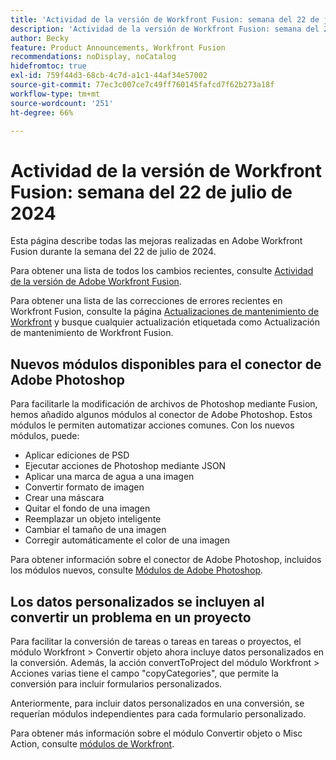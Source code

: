 ```yaml
---
title: 'Actividad de la versión de Workfront Fusion: semana del 22 de julio de 2024'
description: 'Actividad de la versión de Workfront Fusion: semana del 22 de julio de 2024'
author: Becky
feature: Product Announcements, Workfront Fusion
recommendations: noDisplay, noCatalog
hidefromtoc: true
exl-id: 759f44d3-68cb-4c7d-a1c1-44af34e57002
source-git-commit: 77ec3c007ce7c49ff760145fafcd7f62b273a18f
workflow-type: tm+mt
source-wordcount: '251'
ht-degree: 66%

---
```


# Actividad de la versión de Workfront Fusion: semana del 22 de julio de 2024

Esta página describe todas las mejoras realizadas en Adobe Workfront Fusion durante la semana del 22 de julio de 2024.

Para obtener una lista de todos los cambios recientes, consulte [Actividad de la versión de Adobe Workfront Fusion](/help/workfront-fusion/fusion-product-releases/fusion-release-activity.md).

Para obtener una lista de las correcciones de errores recientes en Workfront Fusion, consulte la página [Actualizaciones de mantenimiento de Workfront](https://experienceleague.adobe.com/docs/workfront-known-issues/releases/current-updates.html?lang=es) y busque cualquier actualización etiquetada como Actualización de mantenimiento de Workfront Fusion.

## Nuevos módulos disponibles para el conector de Adobe Photoshop

Para facilitarle la modificación de archivos de Photoshop mediante Fusion, hemos añadido algunos módulos al conector de Adobe Photoshop. Estos módulos le permiten automatizar acciones comunes. Con los nuevos módulos, puede:

* Aplicar ediciones de PSD
* Ejecutar acciones de Photoshop mediante JSON
* Aplicar una marca de agua a una imagen
* Convertir formato de imagen
* Crear una máscara
* Quitar el fondo de una imagen
* Reemplazar un objeto inteligente
* Cambiar el tamaño de una imagen
* Corregir automáticamente el color de una imagen

Para obtener información sobre el conector de Adobe Photoshop, incluidos los módulos nuevos, consulte [Módulos de Adobe Photoshop](/help/workfront-fusion/references/apps-and-modules/adobe-connectors/adobe-photoshop-modules.md).

## Los datos personalizados se incluyen al convertir un problema en un proyecto

Para facilitar la conversión de tareas o tareas en tareas o proyectos, el módulo Workfront > Convertir objeto ahora incluye datos personalizados en la conversión. Además, la acción convertToProject del módulo Workfront > Acciones varias tiene el campo &quot;copyCategories&quot;, que permite la conversión para incluir formularios personalizados.

Anteriormente, para incluir datos personalizados en una conversión, se requerían módulos independientes para cada formulario personalizado.

Para obtener más información sobre el módulo Convertir objeto o Misc Action, consulte [módulos de Workfront](/help/workfront-fusion/references/apps-and-modules/adobe-connectors/workfront-modules.md).
